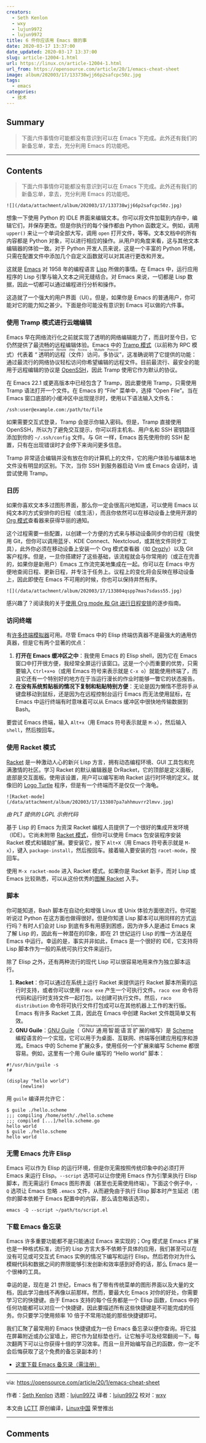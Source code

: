 ```yaml
---
creators:
  - Seth Kenlon
  - wxy
  - lujun9972
  - lujun9972
title: 6 件你应该用 Emacs 做的事
date: 2020-03-17 13:37:00
date_updated: 2020-03-17 13:37:00
slug: article-12004-1.html
url: https://linux.cn/article-12004-1.html
url_from: https://opensource.com/article/20/1/emacs-cheat-sheet
image: album/202003/17/133738wjj66p2safcpc50z.jpg
tags:
  - emacs
categories:
  - 技术
---
```


## Summary

> 下面六件事情你可能都没有意识到可以在 Emacs 下完成。此外还有我们的新备忘单，拿去，充分利用 Emacs 的功能吧。

***

<!-- more -->

## Contents

> 
> 下面六件事情你可能都没有意识到可以在 Emacs 下完成。此外还有我们的新备忘单，拿去，充分利用 Emacs 的功能吧。
> 
> 
> 

`![](/data/attachment/album/202003/17/133738wjj66p2safcpc50z.jpg)`

想象一下使用 Python 的 IDLE 界面来编辑文本。你可以将文件加载到内存中，编辑它们，并保存更改。但是你执行的每个操作都由 Python 函数定义。例如，调用 `upper()` 来让一个单词全部大写，调用 `open` 打开文件，等等。文本文档中的所有内容都是 Python 对象，可以进行相应的操作。从用户的角度来看，这与其他文本编辑器的体验一致。对于 Python 开发人员来说，这是一个丰富的 Python 环境，只需在配置文件中添加几个自定义函数就可以对其进行更改和开发。

这就是 [Emacs](https://www.gnu.org/software/emacs/) 对 1958 年的编程语言 [Lisp](https://en.wikipedia.org/wiki/Lisp_(programming_language)) 所做的事情。在 Emacs 中，运行应用程序的 Lisp 引擎与输入文本之间无缝结合。对 Emacs 来说，一切都是 Lisp 数据，因此一切都可以通过编程进行分析和操作。

这造就了一个强大的用户界面（UI）。但是，如果你是 Emacs 的普通用户，你可能对它的能力知之甚少。下面是你可能没有意识到 Emacs 可以做的六件事。

### 使用 Tramp 模式进行云端编辑

Emacs 早在网络流行化之前就实现了透明的网络编辑能力了，而且时至今日，它仍然提供了最流畅的远程编辑体验。Emacs 中的 [Tramp 模式](https://www.gnu.org/software/tramp/)（以前称为 RPC 模式）代表着 “<ruby> 透明的远程（文件）访问，多协议 <rt>  Transparent Remote (file) Access，Multiple Protocol </rt></ruby>”，这准确说明了它提供的功能：通过最流行的网络协议轻松访问你希望编辑的远程文件。目前最流行、最安全的能用于远程编辑的协议是 [OpenSSH](https://www.openssh.com/)，因此 Tramp 使用它作为默认的协议。

在 Emacs 22.1 或更高版本中已经包含了 Tramp，因此要使用 Tramp，只需使用 Tramp 语法打开一个文件。在 Emacs 的 “File” 菜单中，选择 “Open File”。当在 Emacs 窗口底部的小缓冲区中出现提示时，使用以下语法输入文件名：

```shell
/ssh:user@example.com:/path/to/file
```

如果需要交互式登录，Tramp 会提示你输入密码。但是，Tramp 直接使用 OpenSSH，所以为了避免交互提示，你可以将主机名、用户名和 SSH 密钥路径添加到你的 `~/.ssh/config` 文件。与 Git 一样，Emacs 首先使用你的 SSH 配置，只有在出现错误时才会停下来询问更多信息。

Tramp 非常适合编辑并没有放在你的计算机上的文件，它的用户体验与编辑本地文件没有明显的区别。下次，当你 SSH 到服务器启动 Vim 或 Emacs 会话时，请尝试使用 Tramp。

### 日历

如果你喜欢文本多过图形界面，那么你一定会很高兴地知道，可以使用 Emacs 以纯文本的方式安排你的日程（或生活），而且你依然可以在移动设备上使用开源的 [Org 模式](https://orgmode.org/)查看器来获得华丽的通知。

这个过程需要一些配置，以创建一个方便的方式来与移动设备同步你的日程（我使用 Git，但你可以调用蓝牙、KDE Connect、Nextcloud，或其他文件同步工具），此外你必须在移动设备上安装一个 Org 模式查看器（如 [Orgzly](https://f-droid.org/en/packages/com.orgzly/)）以及 Git 客户程序。但是，一旦你搭建好了这些基础，该流程就会与你常用的（或正在完善的，如果你是新用户）Emacs 工作流完美地集成在一起。你可以在 Emacs 中方便地查阅日程、更新日程，并专注于任务上。议程上的变化将会反映在移动设备上，因此即使在 Emacs 不可用的时候，你也可以保持井然有序。

`![](/data/attachment/album/202003/17/133804qspp7mas7sdass55.jpg)`

感兴趣了？阅读我的关于[使用 Org mode 和 Git 进行日程安排](https://linux.cn/article-11320-1.html)的逐步指南。

### 访问终端

有[许多终端模拟器](https://linux.cn/article-11814-1.html)可用。尽管 Emacs 中的 Elisp 终端仿真器不是最强大的通用仿真器，但是它有两个显著的优点：

1. **打开在 Emacs 缓冲区之中**：我使用 Emacs 的 Elisp shell，因为它在 Emacs 窗口中打开很方便，我经常全屏运行该窗口。这是一个小而重要的优势，只需要输入 `Ctrl+x+o`（或用 Emacs 符号来表示就是 `C-x o`）就能使用终端了，而且它还有一个特别好的地方在于当运行漫长的作业时能够一瞥它的状态报告。
2. **在没有系统剪贴板的情况下复制和粘贴特别方便**：无论是因为懒惰不愿将手从键盘移动到鼠标，还是因为在远程控制台运行 Emacs 而无法使用鼠标，在 Emacs 中运行终端有时意味着可以从 Emacs 缓冲区中很快地传输数据到 Bash。

要尝试 Emacs 终端，输入 `Alt+x`（用 Emacs 符号表示就是 `M-x`），然后输入 `shell`，然后按回车。

### 使用 Racket 模式

[Racket](http://racket-lang.org/) 是一种激动人心的新兴 Lisp 方言，拥有动态编程环境、GUI 工具包和充满激情的社区。学习 Racket 的默认编辑器是 DrRacket，它的顶部是定义面板，底部是交互面板。使用该设置，用户可以编写影响 Racket 运行时环境的定义。就像旧的 [Logo Turtle](https://en.wikipedia.org/wiki/Logo_(programming_language)#Turtle_and_graphics) 程序，但是有一个终端而不是仅仅一个海龟。

`![Racket-mode](/data/attachment/album/202003/17/133807pa7ahhmuvrr2lmvv.jpg)`

*由 PLT 提供的 LGPL 示例代码*

基于 Lisp 的 Emacs 为资深 Racket 编程人员提供了一个很好的集成开发环境（IDE）。它尚未附带 [Racket 模式](https://www.racket-mode.com/)，但你可以使用 Emacs 包安装程序安装 Racket 模式和辅助扩展。要安装它，按下 `Alt+X`（用 Emacs 符号表示就是 `M-x`），键入 `package-install`，然后按回车。接着输入要安装的包 `racet-mode`，按回车。

使用 `M-x racket-mode` 进入 Racket 模式。如果你是 Racket 新手，而对 Lisp 或 Emacs 比较熟悉，可以从这份优秀的[图解 Racket](https://docs.racket-lang.org/quick/index.html) 入手。

### 脚本

你可能知道，Bash 脚本在自动化和增强 Linux 或 Unix 体验方面很流行。你可能听说过 Python 在这方面也做得很好。但是你知道 Lisp 脚本可以用同样的方式运行吗？有时人们会对 Lisp 到底有多有用感到困惑，因为许多人是通过 Emacs 来了解 Lisp 的，因此有一种潜在的印象，即在 21 世纪运行 Lisp 的惟一方法是在 Emacs 中运行。幸运的是，事实并非如此，Emacs 是一个很好的 IDE，它支持将 Lisp 脚本作为一般的系统可执行文件来运行。

除了 Elisp 之外，还有两种流行的现代 Lisp 可以很容易地用来作为独立脚本运行。

1. **Racket**：你可以通过在系统上运行 Racket 来提供运行 Racket 脚本所需的运行时支持，或者你可以使用 `raco exe` 产生一个可执行文件。`raco exe` 命令将代码和运行时支持文件一起打包，以创建可执行文件。然后，`raco distribution` 命令将可执行文件打包成可以在其他机器上工作的发行版。Emacs 有许多 Racket 工具，因此在 Emacs 中创建 Racket 文件既简单又有效。
2. **GNU Guile**：[GNU Guile](https://www.gnu.org/software/guile/)（<ruby> GNU 通用智能语言扩展 <rt>  GNU Ubiquitous Intelligent Language for Extensions </rt></ruby> 的缩写）是 [Scheme](https://en.wikipedia.org/wiki/Scheme_(programming_language)) 编程语言的一个实现，它可以用于为桌面、互联网、终端等创建应用程序和游戏。Emacs 中的 Scheme 扩展众多，使用任何一个扩展来编写 Scheme 都很容易。例如，这里有一个用 Guile 编写的 “Hello world” 脚本：

```shell
#!/usr/bin/guile -s
!#

(display "hello world")
     (newline)
```

用 `guile` 编译并允许它：

```shell
$ guile ./hello.scheme
;;; compiling /home/seth/./hello.scheme
;;; compiled [...]/hello.scheme.go
hello world
$ guile ./hello.scheme
hello world
```

### 无需 Emacs 允许 Elisp

Emacs 可以作为 Elisp 的运行环境，但是你无需按照传统印象中的必须打开 Emacs 来运行 Elisp。`--script` 选项可以让你使用 Emacs 作为引擎来执行 Elisp 脚本，而无需运行 Emacs 图形界面（甚至也无需使用终端）。下面这个例子中，`-Q` 选项让 Emacs 忽略 `.emacs` 文件，从而避免由于执行 Elisp 脚本时产生延迟（若你的脚本依赖于 Emacs 配置中的内容，那么请忽略该选项）。

```shell
emacs -Q --script ~/path/to/script.el
```

### 下载 Emacs 备忘录

Emacs 许多重要功能都不是只能通过 Emacs 来实现的；Org 模式是 Emacs 扩展也是一种格式标准，流行的 Lisp 方言大多不依赖于具体的应用，我们甚至可以在没有可见或可交互式 Emacs 实例的情况下编写和运行 Elisp。然后若你对为什么模糊代码和数据之间的界限能够引发创新和效率感到好奇的话，那么 Emacs 是一个很棒的工具。

幸运的是，现在是 21 世纪，Emacs 有了带有传统菜单的图形界面以及大量的文档，因此学习曲线不再像以前那样。然而，要最大化 Emacs 对你的好处，你需要学习它的快捷键。由于 Emacs 支持的每个任务都是一个 Elisp 函数，Emacs 中的任何功能都可以对应一个快捷键，因此要描述所有这些快捷键是不可能完成的任务。你只要学习使用频率 10 倍于不常用功能的那些快捷键即可。

我们汇聚了最常用的 Emacs 快捷键成为一份 Emacs 备忘录以便你查询。将它挂在屏幕附近或办公室墙上，把它作为鼠标垫也行。让它触手可及经常翻阅一下。每次翻两下可以让你获得十倍的学习效率。而且一旦开始编写自己的函数，你一定不会后悔获取了这个免费的备忘录副本的！

* [这里下载 Emacs 备忘录（需注册）](https://opensource.com/downloads/emacs-cheat-sheet)

---

via: <https://opensource.com/article/20/1/emacs-cheat-sheet>

作者：[Seth Kenlon](https://opensource.com/users/seth) 选题：[lujun9972](https://github.com/lujun9972) 译者：[lujun9972](https://github.com/lujun9972) 校对：[wxy](https://github.com/wxy)

本文由 [LCTT](https://github.com/LCTT/TranslateProject) 原创编译，[Linux中国](https://linux.cn/) 荣誉推出

***

## Comments

